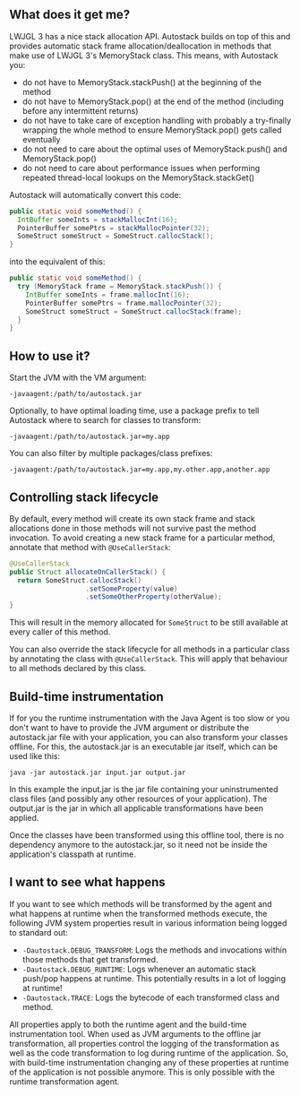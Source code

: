 What does it get me?
--------------------
LWJGL 3 has a nice stack allocation API. Autostack builds on top of this and provides automatic stack frame allocation/deallocation in methods that make use of LWJGL 3's MemoryStack class.
This means, with Autostack you:
- do not have to MemoryStack.stackPush() at the beginning of the method
- do not have to MemoryStack.pop() at the end of the method (including before any intermittent returns)
- do not have to take care of exception handling with probably a try-finally wrapping the whole method to ensure MemoryStack.pop() gets called eventually
- do not need to care about the optimal uses of MemoryStack.push() and MemoryStack.pop()
- do not need to care about performance issues when performing repeated thread-local lookups on the MemoryStack.stackGet()

Autostack will automatically convert this code:
```Java
public static void someMethod() {
  IntBuffer someInts = stackMallocInt(16);
  PointerBuffer somePtrs = stackMallocPointer(32);
  SomeStruct someStruct = SomeStruct.callocStack();
}
```

into the equivalent of this:
```Java
public static void someMethod() {
  try (MemoryStack frame = MemoryStack.stackPush()) {
    IntBuffer someInts = frame.mallocInt(16);
    PointerBuffer somePtrs = frame.mallocPointer(32);
    SomeStruct someStruct = SomeStruct.callocStack(frame);
  }
}
```

How to use it?
--------------
Start the JVM with the VM argument:

  `-javaagent:/path/to/autostack.jar`

Optionally, to have optimal loading time, use a package prefix to tell Autostack where to search for classes to transform:

  `-javaagent:/path/to/autostack.jar=my.app`

You can also filter by multiple packages/class prefixes:

  `-javaagent:/path/to/autostack.jar=my.app,my.other.app,another.app`

Controlling stack lifecycle
---------------------------

By default, every method will create its own stack frame and stack allocations done in those methods will not survive past the method invocation.
To avoid creating a new stack frame for a particular method, annotate that method with `@UseCallerStack`:
```Java
@UseCallerStack
public Struct allocateOnCallerStack() {
  return SomeStruct.callocStack()
                   .setSomeProperty(value)
                   .setSomeOtherProperty(otherValue);
}
```
This will result in the memory allocated for `SomeStruct` to be still available at every caller of this method.

You can also override the stack lifecycle for all methods in a particular class by annotating the class with `@UseCallerStack`. This will apply that behaviour to all methods declared by this class.

Build-time instrumentation
--------------------------
If for you the runtime instrumentation with the Java Agent is too slow or you don't want to have to provide the JVM argument or distribute the autostack.jar file with your application, you can also transform your classes offline.
For this, the autostack.jar is an executable jar itself, which can be used like this:

  `java -jar autostack.jar input.jar output.jar`

In this example the input.jar is the jar file containing your uninstrumented class files (and possibly any other resources of your application). The output.jar is the jar in which all applicable transformations have been applied.

Once the classes have been transformed using this offline tool, there is no dependency anymore to the autostack.jar, so it need not be inside the application's classpath at runtime.

I want to see what happens
--------------------------
If you want to see which methods will be transformed by the agent and what happens at runtime when the transformed methods execute, the following JVM system properties result in various information being logged to standard out:
- `-Dautostack.DEBUG_TRANSFORM`: Logs the methods and invocations within those methods that get transformed.
- `-Dautostack.DEBUG_RUNTIME`: Logs whenever an automatic stack push/pop happens at runtime. This potentially results in a lot of logging at runtime!
- `-Dautostack.TRACE`: Logs the bytecode of each transformed class and method.

All properties apply to both the runtime agent and the build-time instrumentation tool. When used as JVM arguments to the offline jar transformation, all properties control the logging of the transformation as well as the code transformation to log during runtime of the application. So, with build-time instrumentation changing any of these properties at runtime of the application is not possible anymore. This is only possible with the runtime transformation agent.
